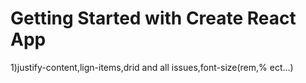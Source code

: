 # Getting Started with Create React App

1)justify-content,lign-items,drid and all issues,font-size(rem,% ect...)
